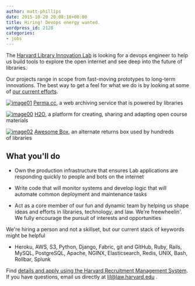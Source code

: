 ```yaml
---
author: matt-phillips
date: 2015-10-20 20:08:18+00:00
title: Hiring! Devops energy wanted.
wordpress_id: 2128
categories:
- jobs
---
```


The [Harvard Library Innovation Lab](http://librarylab.law.harvard.edu/) is looking for a devops engineer to help us build tools to explore the open internet and see deep into the future of libraries.

Our projects range in scope from fast-moving prototypes to long-term innovations. The best way to get a feel for what we do is by looking at some of [our current efforts](http://librarylab.law.harvard.edu/projects).

[![image01](https://lil-blog-media.s3.amazonaws.com/2015/10/image01.png)](https://lil-blog-media.s3.amazonaws.com/2015/10/image01.png)
[Perma.cc](http://perma.cc), a web archiving service that is powered by libraries

[![image00](https://lil-blog-media.s3.amazonaws.com/2015/10/image00.png)](https://lil-blog-media.s3.amazonaws.com/2015/10/image00.png)
[H2O](https://h2o.law.harvard.edu/), a platform for creating, sharing and adapting open course materials

[![image02](https://lil-blog-media.s3.amazonaws.com/2015/10/image02.png)](https://lil-blog-media.s3.amazonaws.com/2015/10/image02.png)
[Awesome Box](http://awesomebox.io), an alternate returns box used by hundreds of libraries

## What you'll do

* Own the production infrastructure that ensures Lab applications are responding quickly to people and bots on the internet

*  Write code that will monitor systems and develop logic that will automate common deployment and maintenance tasks

*  Act as a core member of our fun and dynamic team by helping us shape ideas and efforts in libraries, technology, and law. We're freewheelin'. We fully encourage the pursuit of interests and opportunities

We're hiring a person and not a skillset, but our current stack of keywords might be helpful

*  Heroku, AWS, S3, Python, Django, Fabric, git and GitHub, Ruby, Rails, MySQL, PostgreSQL, Apache, NGINX, Elasticsearch, Redis, UNIX, Bash, Rollbar, Splunk

Find [details and apply using the Harvard Recruitment Management System](https://sjobs.brassring.com/tgwebhost/jobdetails.aspx?jobId=1173201&PartnerId=25240&SiteId=5341&type=mail). If you have questions, email us directly at [lil@law.harvard.edu](mailto:lil@law.harvard.edu) .

